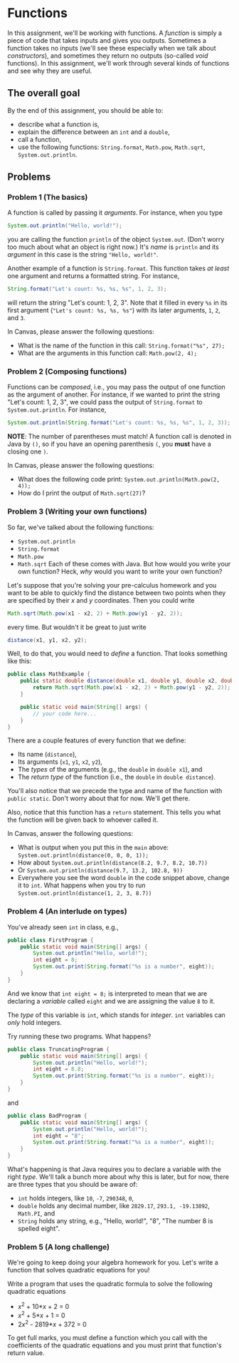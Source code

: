 Functions
=========

In this assignment, we'll be working with functions. A _function_ is simply a piece of code
that takes inputs and gives you outputs. Sometimes a function takes no inputs (we'll see these
especially when we talk about _constructors_), and sometimes they return no outputs (so-called
_void_ functions). In this assignment, we'll work through several kinds of functions and see
why they are useful.

The overall goal
----------------

By the end of this assignment, you should be able to:
* describe what a function is,
* explain the difference between an `int` and a `double`,
* call a function,
* use the following functions: `String.format`, `Math.pow`, `Math.sqrt`, `System.out.println`.

Problems
--------

### Problem 1 (The basics)

A function is called by passing it *arguments*. For instance, when you type

```java
System.out.println("Hello, world!");
```

you are calling the function `println` of the object `System.out`. (Don't worry too much about
what an object is right now.) It's *name* is `println` and its *argument* in this case is the
string `"Hello, world!"`.

Another example of a function is `String.format`. This function takes *at least* one argument
and returns a formatted string. For instance,

```java
String.format("Let's count: %s, %s, %s", 1, 2, 3);
```

will return the string "Let's count: 1, 2, 3". Note that it filled in every `%s` in its first
argument (`"Let's count: %s, %s, %s"`) with its later arguments, `1`, `2`, and `3`.

In Canvas, please answer the following questions:
* What is the name of the function in this call: `String.format("%s", 27);`
* What are the arguments in this function call: `Math.pow(2, 4);`

### Problem 2 (Composing functions)

Functions can be *composed*, i.e., you may pass the output of one function as the argument of
another. For instance, if we wanted to print the string "Let's count: 1, 2, 3", we could pass
the output of `String.format` to `System.out.println`. For instance,

```java
System.out.println(String.format("Let's count: %s, %s, %s", 1, 2, 3));
```

**NOTE**: The number of parentheses must match! A function call is denoted in Java by `()`, so
if you have an opening parenthesis `(`, you **must** have a closing one `)`.

In Canvas, please answer the following questions:
* What does the following code print: `System.out.println(Math.pow(2, 4));`
* How do I print the output of `Math.sqrt(27)`?

### Problem 3 (Writing your own functions)

So far, we've talked about the following functions:
* `System.out.println`
* `String.format`
* `Math.pow`
* `Math.sqrt`
Each of these comes with Java. But how would you write your own function? Heck, *why* would
you want to write your own function?

Let's suppose that you're solving your pre-calculus homework and you want to be able to quickly
find the distance between two points when they are specified by their *x* and *y* coordinates. Then
you could write

```java
Math.sqrt(Math.pow(x1 - x2, 2) + Math.pow(y1 - y2, 2));
```

every time. But wouldn't it be great to just write

```java
distance(x1, y1, x2, y2);
```

Well, to do that, you would need to *define* a function. That looks something like this:

```java
public class MathExample {
    public static double distance(double x1, double y1, double x2, double y2) {
        return Math.sqrt(Math.pow(x1 - x2, 2) + Math.pow(y1 - y2, 2));
    }

    public static void main(String[] args) {
        // your code here...
    }
}
```

There are a couple features of every function that we define:
* Its name (`distance`),
* Its arguments (`x1`, `y1`, `x2`, `y2`),
* The *types* of the arguments (e.g., the `double` in `double x1`), and
* The *return type* of the function (i.e., the `double` in `double distance`).

You'll also notice that we precede the type and name of the function with `public static`.
Don't worry about that for now. We'll get there.

Also, notice that this function has a `return` statement. This tells you what the function
will be given back to whoever called it.

In Canvas, answer the following questions:
* What is output when you put this in the `main` above: `System.out.println(distance(0, 0, 0, 1));`
* How about `System.out.println(distance(8.2, 9.7, 8.2, 10.7))`
* Or `System.out.println(distance(9.7, 13.2, 102.8, 9))`
* Everywhere you see the word `double` in the code snippet above, change it to `int`. What happens
  when you try to run `System.out.println(distance(1, 2, 3, 8.7))`

### Problem 4 (An interlude on types)

You've already seen `int` in class, e.g.,

```java
public class FirstProgram {
    public static void main(String[] args) {
        System.out.println("Hello, world!");
        int eight = 8;
        System.out.print(String.format("%s is a number", eight));
    }
}
```

And we know that `int eight = 8;` is interpreted to mean that we are declaring a *variable*
called `eight` and we are assigning the value `8` to it.

The *type* of this variable is `int`, which stands for *integer*. `int` variables can *only*
hold integers.

Try running these two programs. What happens?

```java
public class TruncatingProgram {
    public static void main(String[] args) {
        System.out.println("Hello, world!");
        int eight = 8.8;
        System.out.print(String.format("%s is a number", eight));
    }
}
```

and

```java
public class BadProgram {
    public static void main(String[] args) {
        System.out.println("Hello, world!");
        int eight = "8";
        System.out.print(String.format("%s is a number", eight));
    }
}
```

What's happening is that Java requires you to declare a variable with the right *type*. We'll
talk a bunch more about why this is later, but for now, there are three types that you should
be aware of:
* `int` holds integers, like `10`, `-7`, `290348`, `0`,
* `double` holds any decimal number, like `2829.17`, `293.1, -19.13892`, `Math.PI`, and
* `String` holds any string, e.g., "Hello, world!", "8", "The number 8 is spelled eight".

### Problem 5 (A long challenge)

We're going to keep doing your algebra homework for you. Let's write a function that solves
quadratic equations for you!

Write a program that uses the quadratic formula to solve the following quadratic equations
* *x*<sup>2</sup> + 10\**x* + 2 = 0
* *x*<sup>2</sup> + 5\**x* + 1 = 0
* 2*x*<sup>2</sup> - 2819\**x* + 372 = 0

To get full marks, you must define a function which you call with the coefficients of the
quadratic equations and you must print that function's return value.
